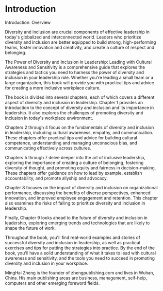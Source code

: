 # Introduction

Introduction: Overview

Diversity and inclusion are crucial components of effective leadership in today's globalized and interconnected world. Leaders who prioritize diversity and inclusion are better equipped to build strong, high-performing teams, foster innovation and creativity, and create a culture of respect and belonging.

The Power of Diversity and Inclusion in Leadership: Leading with Cultural Awareness and Sensitivity is a comprehensive guide that explores the strategies and tactics you need to harness the power of diversity and inclusion in your leadership role. Whether you're leading a small team or a large organization, this book will provide you with practical tips and advice for creating a more inclusive workplace culture.

The book is divided into several chapters, each of which covers a different aspect of diversity and inclusion in leadership. Chapter 1 provides an introduction to the concept of diversity and inclusion and its importance in leadership. It also explores the challenges of promoting diversity and inclusion in today's workplace environment.

Chapters 2 through 4 focus on the fundamentals of diversity and inclusion in leadership, including cultural awareness, empathy, and communication. These chapters offer practical tips and advice for building cultural competence, understanding and managing unconscious bias, and communicating effectively across cultures.

Chapters 5 through 7 delve deeper into the art of inclusive leadership, exploring the importance of creating a culture of belonging, fostering diversity of thought, and promoting equity and fairness in decision-making. These chapters offer guidance on how to lead by example, establish accountability, and promote allyship and advocacy.

Chapter 8 focuses on the impact of diversity and inclusion on organizational performance, discussing the benefits of diverse perspectives, enhanced innovation, and improved employee engagement and retention. This chapter also examines the risks of failing to prioritize diversity and inclusion in leadership.

Finally, Chapter 9 looks ahead to the future of diversity and inclusion in leadership, exploring emerging trends and technologies that are likely to shape the future of work.

Throughout the book, you'll find real-world examples and stories of successful diversity and inclusion in leadership, as well as practical exercises and tips for putting the strategies into practice. By the end of the book, you'll have a solid understanding of what it takes to lead with cultural awareness and sensitivity, and the tools you need to succeed in promoting diversity and inclusion in your workplace.


MingHai Zheng is the founder of zhengpublishing.com and lives in Wuhan, China. His main publishing areas are business, management, self-help, computers and other emerging foreword fields.
